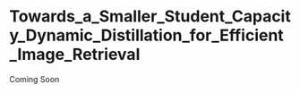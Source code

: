 # Towards_a_Smaller_Student_Capacity_Dynamic_Distillation_for_Efficient_Image_Retrieval
Coming Soon
